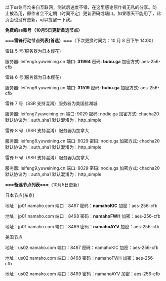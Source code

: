 以下ss账号均来自互联网，测试后速度不错，在这里感谢原作者无私的分享。防止被滥用，原作者会不定期（时间不定）更新密码或端口。如果哪天不能用了，此页面也没有更新，可以提醒一下我。

**免费的ss账号（10月5日更新备选节点）**

**===雷锋行动节点列表(首选）===**（下次更换时间为：10 月 8 日下午 14:00）

雷锋 5 号(服务器为日本樱花)

服务器: leifeng5.yuweining.cn
端口: **31964**
密码: **bubu.ga**
加密方式: aes-256-cfb

雷锋 6 号(服务器为日本樱花)

服务器: leifeng6.yuweining.cn
端口: **31519**
密码: **bubu.ga**
加密方式: aes-256-cfb

雷锋 7 号（SSR 支持混淆）服务器为美国盐湖城

服务器: leifeng7.yuweining.cn
端口: 9029
密码: nodie.ga
加密方式: chacha20
默认协议为：auth_sha1
默认混淆为：http_simple

雷锋 8 号（SSR 支持混淆）服务器为加拿大

服务器: leifeng8.yuweining.cn
端口: 9029
密码: nodie.ga
加密方式: chacha20
默认协议为：auth_sha1
默认混淆为：http_simple

雷锋 9 号（SSR 支持混淆）服务器为加拿大

服务器: leifeng9.yuweining.cn
端口: 9029
密码: nodie.ga
加密方式: chacha20
默认协议为：auth_sha1
默认混淆为：http_simple

**===备选节点列表===**（10月5日更新）

日本节点(东京)

地址：jp01.namaho.com
端口：8497
密码：**namahoKIC**
加密：aes-256-cfb

地址：jp01.namaho.com
端口：8498
密码：**namahoFWH**
加密：aes-256-cfb

地址：jp01.namaho.com
端口：8499
密码：**namahoAYV**
加密：aes-256-cfb

美国节点

地址：us02.namaho.com
端口：8497
密码：namahoKIC
加密：aes-256-cfb

地址：us02.namaho.com
端口：8498
密码：namahoFWH
加密：aes-256-cfb

地址：us02.namaho.com
端口：8499
密码：namahoAYV
加密：aes-256-cfb
